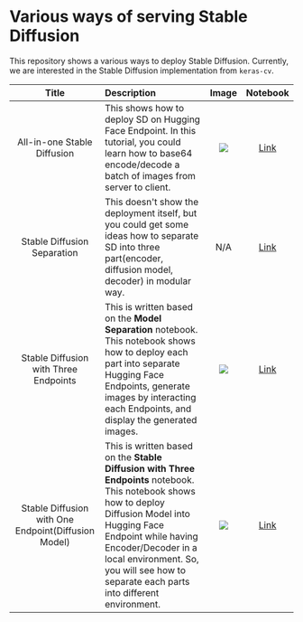 # Various ways of serving Stable Diffusion 

This repository shows a various ways to deploy Stable Diffusion. Currently, we are interested in the Stable Diffusion implementation from `keras-cv`. 

| Title      | Description | Image         | Notebook
| :---:       |    :----   |    :----:     |       :-: |
| All-in-one Stable Diffusion     | This shows how to deploy SD on Hugging Face Endpoint. In this tutorial, you could learn how to base64 encode/decode a batch of images from server to client.       | ![](https://i.ibb.co/0Kpnn8g/2022-12-19-2-57-28.png)   | [Link](https://github.com/deep-diver/keras-sd-serving/blob/main/hf_single_endpoint.ipynb)       |
| Stable Diffusion Separation  | This doesn't show the deployment itself, but you could get some ideas how to separate SD into three part(encoder, diffusion model, decoder) in modular way.        | N/A     |  [Link](https://github.com/deep-diver/keras-sd-serving/blob/main/model_sepration_without_endpoint.ipynb)          |
| Stable Diffusion with Three Endpoints | This is written based on the **Model Separation** notebook. This notebook shows how to deploy each part into separate Hugging Face Endpoints, generate images by interacting each Endpoints, and display the generated images. | ![](https://i.ibb.co/mSKYPns/2022-12-19-3-19-52.png) | [Link](https://github.com/deep-diver/keras-sd-serving/blob/main/hf_multiple_endpoints.ipynb) |
| Stable Diffusion with One Endpoint(Diffusion Model) | This is written based on the **Stable Diffusion with Three Endpoints** notebook. This notebook shows how to deploy Diffusion Model into Hugging Face Endpoint while having Encoder/Decoder in a local environment. So, you will see how to separate each parts into different environment. | ![](https://i.ibb.co/V25G6ff/2022-12-19-3-21-41.png) | [Link](https://github.com/deep-diver/keras-sd-serving/blob/main/hf_endpoint_dm_while_local_ed.ipynb) | 
 
